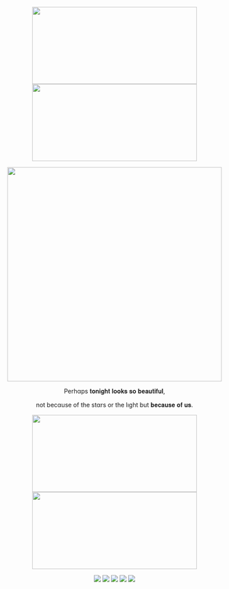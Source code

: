 <p align="center">
  <img src="https://i.postimg.cc/Vksh3sVV/Untitled33-20241209224530.png" width="384" height="180" /> <img src="https://i.postimg.cc/Vksh3sVV/Untitled33-20241209224530.png" width="384" height="180" />
</p>



<p align="center">
  <img src="https://i.postimg.cc/nzsbNVCJ/Untitled32-20241209223528.png" width="500" height="500" />
</p>
<p align="center">
 Perhαps 𝐭𝐨𝐧𝐢𝐠𝐡𝐭 𝐥𝐨𝐨𝐤𝐬 𝐬𝐨 𝐛𝐞𝐚𝐮𝐭𝐢𝐟𝐮𝐥,
</p>
<p align="center">
not becαuse of the stαrs or the lıght
but 𝐛𝐞𝐜𝐚𝐮𝐬𝐞 𝐨𝐟 𝐮𝐬.
</p>

<p align="center">
  <img src="https://i.postimg.cc/VNCWh3mh/Untitled33-20241209224621.png" width="384" height="180" /> <img src="https://i.postimg.cc/VNCWh3mh/Untitled33-20241209224621.png" width="384" height="180" />
</p>

<p align="center">
  <img src= https://i.postimg.cc/MTCzg3h9/O1h3k-S2gse-Zi.gif /> <img src="https://i.postimg.cc/Y2v4VJmz/Ov-Iz-E0-J6t-Tdy.gif" /> <img src= "https://i.postimg.cc/9F3fkz2c/SGFZo7iwd-A4-X.gif" /> <img src= https://i.postimg.cc/65dQxw6n/k-HL9qp-Hkg83n.gif > <img src=https://i.postimg.cc/52KdZkz8/Yu-Qsyo-IQc-Df-V.png />
</p>
